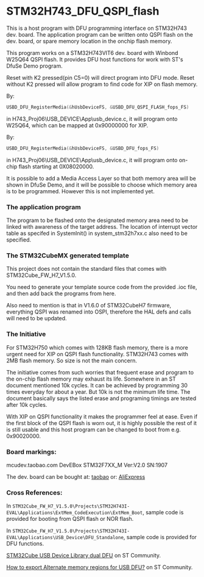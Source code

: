 # STM32H743_DFU_QSPI_flash
This is a host program with DFU programming interface on STM32H743 dev. board. The application program can be written onto QSPI flash on the dev. board, or spare memory location in the onchip flash memory.

This program works on a STM32H743VIT6 dev. board with Winbond W25Q64 QSPI flash. It provides DFU host functions for work with ST's DfuSe Demo program. 

Reset with K2 pressed(pin C5=0) will direct program into DFU mode. Reset without K2 pressed will allow program to find code for XIP on flash memory.

By:

```c
USBD_DFU_RegisterMedia(&hUsbDeviceFS, &USBD_DFU_QSPI_FLASH_fops_FS)
```
in H743_Proj06\USB_DEVICE\App\usb_device.c, it will program onto W25Q64, which can be mapped at 0x90000000 for XIP.

By:
```c
USBD_DFU_RegisterMedia(&hUsbDeviceFS, &USBD_DFU_fops_FS)
```
in H743_Proj06\USB_DEVICE\App\usb_device.c, it will program onto on-chip flash starting at 0X08020000.

It is possible to add a Media Access Layer so that both memory area will be shown in DfuSe Demo, and it will be possible to choose which memory area is to be programmed. However this is not implemented yet.

### The application program
The program to be flashed onto the designated memory area need to be linked with awareness of the target address.
The location of interrupt vector table as specifed in SystemInit() in system_stm32h7xx.c also need to be specified.

### The STM32CubeMX generated template
This project does not contain the standard files that comes with STM32Cube_FW_H7_V1.5.0.

You need to generate your template source code from the provided .ioc file, and then add back the programs from here.

Also need to mention is that in V1.6.0 of STM32CubeH7 firmware, everything QSPI was renamed into OSPI, therefore the HAL defs and calls will need to be updated.

### The Initiative
For STM32H750 which comes with 128KB flash memory, there is a more urgent need for XIP on QSPI flash functionality. STM32H743 comes with 2MB flash memory. So size is not the main concern.

The initiative comes from such worries that frequent erase and program to the on-chip flash memory may exhaust its life. Somewhere in an ST document mentioned 10k cycles. It can be achieved by programming 30 times everyday for about a year. But 10k is not the minimum life time. The document basically says the listed erase and programing timings are tested after 10k cycles.

With XIP on QSPI functionality it makes the programmer feel at ease. Even if the first block of the QSPI flash is worn out, it is highly possible the rest of it is still usable and this host program can be changed to boot from e.g. 0x90020000.

### Board markings: 
mcudev.taobao.com DevEBox STM32F7XX_M Ver:V2.0 SN:1907

The dev. board can be bought at: [taobao](https://item.taobao.com/item.htm?&id=601083694791) or: [AliExpress](https://www.aliexpress.com/item/4000235276780.html)

### Cross References:

In `STM32Cube_FW_H7_V1.5.0\Projects\STM32H743I-EVAL\Applications\ExtMem_CodeExecution\ExtMem_Boot`, sample code is provided for booting from QSPI flash or NOR flash.

In `STM32Cube_FW_H7_V1.5.0\Projects\STM32H743I-EVAL\Applications\USB_Device\DFU_Standalone`, sample code is provided for DFU functions.

[STM32Cube USB Device Library dual DFU](https://community.st.com/s/question/0D50X00009Xka1tSAB/stm32cube-usb-device-library-dual-dfu) on ST Community.

[How to export Alternate memory regions for USB DFU?](https://community.st.com/s/question/0D50X00009XkeS5SAJ/how-to-export-alternate-memory-regions-for-usb-dfu) on ST Community.
